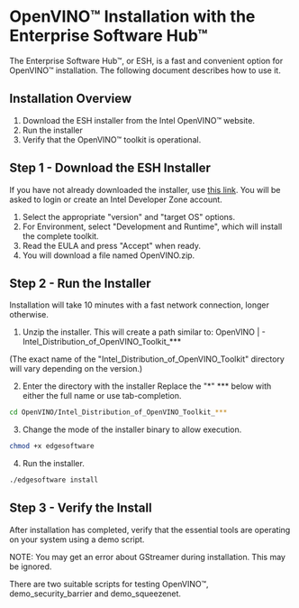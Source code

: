 # OpenVINO™ Installation with the Enterprise Software Hub™

The Enterprise Software Hub™, or ESH, is a fast and convenient option for OpenVINO™ installation.  The following document describes how to use it.

## Installation Overview

1. Download the ESH installer from the Intel OpenVINO™ website.
2. Run the installer
3. Verify that the OpenVINO™ toolkit is operational.

## Step 1 - Download the ESH Installer

If you have not already downloaded the installer, use [this link](https://software.intel.com/content/www/us/en/develop/tools/openvino-toolkit/download.html).
You will be asked to login or create an Intel Developer Zone account.

1. Select the appropriate "version" and "target OS" options.  
2. For Environment, select "Development and Runtime", which will install the complete toolkit.
3. Read the EULA and press "Accept" when ready.
4. You will download a file named OpenVINO.zip.

## Step 2 - Run the Installer

Installation will take 10 minutes with a fast network connection, longer otherwise.

1. Unzip the installer.  This will create a path similar to:
  OpenVINO
  | - Intel_Distribution_of_OpenVINO_Toolkit_***
  
  (The exact name of the "Intel_Distribution_of_OpenVINO_Toolkit" directory will vary depending on the version.)
  
 2. Enter the directory with the installer
  Replace the "\*" *** below with either the full name or use tab-completion.

 ```sh
 cd OpenVINO/Intel_Distribution_of_OpenVINO_Toolkit_***
 ```
3. Change the mode of the installer binary to allow execution.

```sh
chmod +x edgesoftware
```

4. Run the installer.
```sh
./edgesoftware install
```

## Step 3 - Verify the Install

After installation has completed, verify that the essential tools are operating on your system using a demo script.

NOTE: You may get an error about GStreamer during installation.  This may be ignored.

There are two suitable scripts for testing OpenVINO™, demo_security_barrier and demo_squeezenet.



